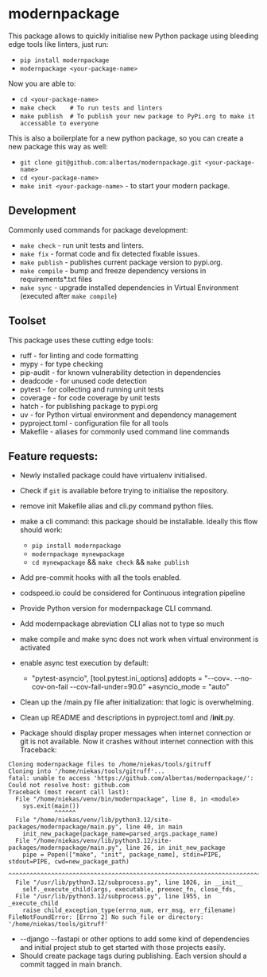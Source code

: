 # modernpackage
This package allows to quickly initialise new Python package using bleeding edge tools like linters, just run:
- `pip install modernpackage`
- `modernpackage <your-package-name>`

Now you are able to:
- `cd <your-package-name>`
- `make check    # To run tests and linters`
- `make publish  # To publish your new package to PyPi.org to make it accessable to everyone`

This is also a boilerplate for a new python package, so you can create a new package this way as well:
- `git clone git@github.com:albertas/modernpackage.git <your-package-name>`
- `cd <your-package-name>`
- `make init <your-package-name>` - to start your modern package.

## Development
Commonly used commands for package development:
- `make check` - run unit tests and linters.
- `make fix` - format code and fix detected fixable issues.
- `make publish` - publishes current package version to pypi.org.
- `make compile` - bump and freeze dependency versions in requirements*.txt files
- `make sync` - upgrade installed dependencies in Virtual Environment (executed after `make compile`)

## Toolset
This package uses these cutting edge tools:
- ruff - for linting and code formatting
- mypy - for type checking
- pip-audit - for known vulnerability detection in dependencies
- deadcode - for unused code detection
- pytest - for collecting and running unit tests
- coverage - for code coverage by unit tests
- hatch - for publishing package to pypi.org
- uv - for Python virtual environment and dependency management
- pyproject.toml - configuration file for all tools
- Makefile - aliases for commonly used command line commands

## Feature requests:
- Newly installed package could have virtualenv initialised.
- Check if `git` is available before trying to initialise the repository.
- remove init Makefile alias and cli.py command python files.
- make a cli command: this package should be installable. Ideally this flow should work:
  - `pip install modernpackage`
  - `modernpackage mynewpackage`
  - `cd mynewpackage` && `make check` && `make publish`
- Add pre-commit hooks with all the tools enabled.
- codspeed.io could be considered for Continuous integration pipeline

- Provide Python version for modernpackage CLI command.
- Add modernpackage abreviation CLI alias not to type so much
- make compile and make sync does not work when virtual environment is activated
- enable async test execution by default:
    +    "pytest-asyncio",
    [tool.pytest.ini_options]
    addopts = "--cov=. --no-cov-on-fail --cov-fail-under=90.0"
    +asyncio_mode = "auto"
- Clean up the <package>/main.py file after initialization: that logic is overwhelming.
- Clean up README and descriptions in pyproject.toml and <package>/__init__.py.
- Package should display proper messages when internet connection or git is not available. Now it crashes without internet connection with this Traceback:
```
Cloning modernpackage files to /home/niekas/tools/gitruff
Cloning into '/home/niekas/tools/gitruff'...
fatal: unable to access 'https://github.com/albertas/modernpackage/': Could not resolve host: github.com
Traceback (most recent call last):
  File "/home/niekas/venv/bin/modernpackage", line 8, in <module>
    sys.exit(main())
             ^^^^^^
  File "/home/niekas/venv/lib/python3.12/site-packages/modernpackage/main.py", line 40, in main
    init_new_package(package_name=parsed_args.package_name)
  File "/home/niekas/venv/lib/python3.12/site-packages/modernpackage/main.py", line 26, in init_new_package
    pipe = Popen(["make", "init", package_name], stdin=PIPE, stdout=PIPE, cwd=new_package_path)
           ^^^^^^^^^^^^^^^^^^^^^^^^^^^^^^^^^^^^^^^^^^^^^^^^^^^^^^^^^^^^^^^^^^^^^^^^^^^^^^^^^^^^
  File "/usr/lib/python3.12/subprocess.py", line 1026, in __init__
    self._execute_child(args, executable, preexec_fn, close_fds,
  File "/usr/lib/python3.12/subprocess.py", line 1955, in _execute_child
    raise child_exception_type(errno_num, err_msg, err_filename)
FileNotFoundError: [Errno 2] No such file or directory: '/home/niekas/tools/gitruff'
```
- --django --fastapi or other options to add some kind of dependencies and initial project stub to get started with those projects easily.
- Should create package tags during publishing. Each version should a commit tagged in main branch.

